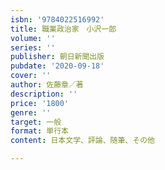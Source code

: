 ```yaml
---
isbn: '9784022516992'
title: 職業政治家　小沢一郎
volume: ''
series: ''
publisher: 朝日新聞出版
pubdate: '2020-09-18'
cover: ''
author: 佐藤章／著
description: ''
price: '1800'
genre: ''
target: 一般
format: 単行本
content: 日本文学、評論、随筆、その他

---
```

